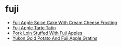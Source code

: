 # fuji

 * [Fuji Apple Spice Cake With Cream Cheese Frosting](index/f/fuji-apple-spice-cake-with-cream-cheese-frosting-355219.json)
 * [Fuji Apple Tarte Tatin](index/f/fuji-apple-tarte-tatin-103811.json)
 * [Pork Loin Stuffed With Fuji Apples](index/p/pork-loin-stuffed-with-fuji-apples-232962.json)
 * [Yukon Gold Potato And Fuji Apple Gratins](index/y/yukon-gold-potato-and-fuji-apple-gratins-108585.json)

